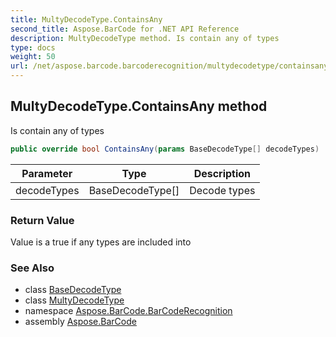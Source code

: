 ```yaml
---
title: MultyDecodeType.ContainsAny
second_title: Aspose.BarCode for .NET API Reference
description: MultyDecodeType method. Is contain any of types
type: docs
weight: 50
url: /net/aspose.barcode.barcoderecognition/multydecodetype/containsany/
---
```

## MultyDecodeType.ContainsAny method

Is contain any of types

```csharp
public override bool ContainsAny(params BaseDecodeType[] decodeTypes)
```

| Parameter | Type | Description |
| --- | --- | --- |
| decodeTypes | BaseDecodeType[] | Decode types |

### Return Value

Value is a true if any types are included into

### See Also

* class [BaseDecodeType](../../basedecodetype/)
* class [MultyDecodeType](../)
* namespace [Aspose.BarCode.BarCodeRecognition](../../multydecodetype/)
* assembly [Aspose.BarCode](../../../)


